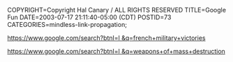 COPYRIGHT=Copyright Hal Canary / ALL RIGHTS RESERVED
TITLE=Google Fun
DATE=2003-07-17 21:11:40-05:00 (CDT)
POSTID=73
CATEGORIES=mindless-link-propagation;

[https://www.google.com/search?btnI=l &q=french+military+victories](https://www.google.com/search?btnI=l&q=french+military+victories)

[https://www.google.com/search?btnI=l &q=weapons+of+mass+destruction](https://www.google.com/search?btnI=l&q=weapons+of+mass+destruction)
